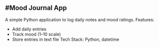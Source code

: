 #Mood Journal App
----------------
A simple Python application to log daily notes and mood ratings.
Features:
- Add daily entries
- Track mood (1–10 scale)
- Store entries in text file
Tech Stack: Python, datetime
